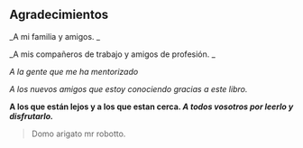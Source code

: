 ## Agradecimientos

_A mi familia y amigos. _

_A mis compañeros de trabajo y amigos de profesión. _

_A la gente que me ha mentorizado_

_A los nuevos amigos que estoy conociendo gracias a este libro._

**A los que están lejos y a los que estan cerca. _A todos vosotros por leerlo y disfrutarlo._**

>Domo arigato mr robotto.
